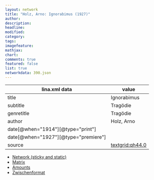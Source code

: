 ```yaml
---
layout: network
title: "Holz, Arno: Ignorabimus (1927)"
author:
description:
headline:
modified:
category:
tags:
imagefeature: 
mathjax: 
chart: 
comments: true
featured: false
list: true
networkdata: 390.json
---
```

lina.xml data  | value
------------- | -------------
title|Ignorabimus
subtitle|Tragödie
genretitle|Tragödie
author|Holz, Arno
date[@when="1914"][@type="print"]|
date[@when="1927"][@type="premiere"]|
source|[textgrid:qh44.0](https://textgridlab.org/1.0/tgcrud-public/rest/textgrid:qh44.0/data)



* [Network (sticky and static)](/network390)
* [Matrix](/matrix390)
* [Amounts](/amounts390)
* [Zwischenformat](/lina390 )
